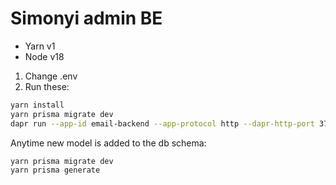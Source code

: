 # Simonyi admin BE

- Yarn v1
- Node v18

1. Change .env
2. Run these:

```sh
yarn install
yarn prisma migrate dev
dapr run --app-id email-backend --app-protocol http --dapr-http-port 3700 -- npm run dev
```

Anytime new model is added to the db schema:

```sh
yarn prisma migrate dev
yarn prisma generate
```
